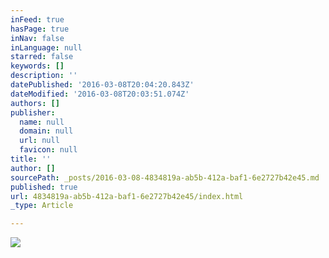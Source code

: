 ```yaml
---
inFeed: true
hasPage: true
inNav: false
inLanguage: null
starred: false
keywords: []
description: ''
datePublished: '2016-03-08T20:04:20.843Z'
dateModified: '2016-03-08T20:03:51.074Z'
authors: []
publisher:
  name: null
  domain: null
  url: null
  favicon: null
title: ''
author: []
sourcePath: _posts/2016-03-08-4834819a-ab5b-412a-baf1-6e2727b42e45.md
published: true
url: 4834819a-ab5b-412a-baf1-6e2727b42e45/index.html
_type: Article

---
```

![](https://the-grid-user-content.s3-us-west-2.amazonaws.com/7cc46dcb-de89-4282-afc3-dc6b1fa58af0.jpg)